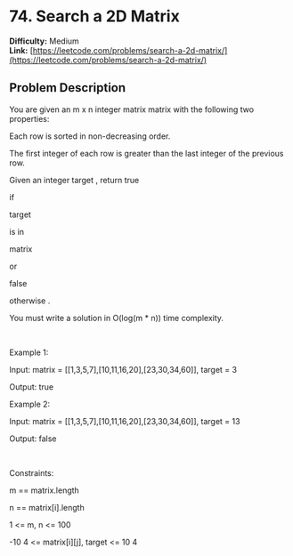 # 74. Search a 2D Matrix

**Difficulty:** Medium  
**Link:** [https://leetcode.com/problems/search-a-2d-matrix/](https://leetcode.com/problems/search-a-2d-matrix/)

## Problem Description

You are given an 
m x n
 integer matrix 
matrix
 with the following two properties:




Each row is sorted in non-decreasing order.


The first integer of each row is greater than the last integer of the previous row.




Given an integer 
target
, return 
true
 
if
 
target
 
is in
 
matrix
 
or
 
false
 
otherwise
.


You must write a solution in 
O(log(m * n))
 time complexity.


 


Example 1:






Input:
 matrix = [[1,3,5,7],[10,11,16,20],[23,30,34,60]], target = 3

Output:
 true



Example 2:






Input:
 matrix = [[1,3,5,7],[10,11,16,20],[23,30,34,60]], target = 13

Output:
 false



 


Constraints:




m == matrix.length


n == matrix[i].length


1 <= m, n <= 100


-10
4
 <= matrix[i][j], target <= 10
4




